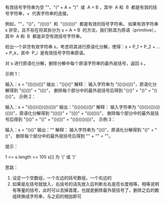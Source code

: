 有效括号字符串为空 ""、"(" + A + ")"  或  A + B ，其中  A 和  B  都是有效的括号字符串，+  代表字符串的连接。

例如，""，"()"，"(())()"  和  "(()(()))"  都是有效的括号字符串。
如果有效字符串 s 非空，且不存在将其拆分为 s = A + B  的方法，我们称其为原语（primitive），其中  A 和  B  都是非空有效括号字符串。

给出一个非空有效字符串 s，考虑将其进行原语化分解，使得：s = P_1 + P_2 + ... + P_k，其中  P_i  是有效括号字符串原语。

对 s 进行原语化分解，删除分解中每个原语字符串的最外层括号，返回 s 。



示例 1：

输入：s = "(()())(())"
输出："()()()"
解释：
输入字符串为 "(()())(())"，原语化分解得到 "(()())" + "(())"，
删除每个部分中的最外层括号后得到 "()()" + "()" = "()()()"。
示例 2：

输入：s = "(()())(())(()(()))"
输出："()()()()(())"
解释：
输入字符串为 "(()())(())(()(()))"，原语化分解得到 "(()())" + "(())" + "(()(()))"，
删除每个部分中的最外层括号后得到 "()()" + "()" + "()(())" = "()()()()(())"。
示例 3：

输入：s = "()()"
输出：""
解释：
输入字符串为 "()()"，原语化分解得到 "()" + "()"，
删除每个部分中的最外层括号后得到 "" + "" = ""。



提示：

1 <= s.length <= 105
s[i] 为 '(' 或 ')'

思路：

1. 设定一个空数组，一个左边的括号数组，一个右边的
2. 如果是左括号就放入，右括号的话先放入后判断左右是否长度相等，相等说明有等量的括号，此时可以去掉首尾，也就是删除最外层括号了，删除之后的数组转换成字符串，与之前的相加即可
